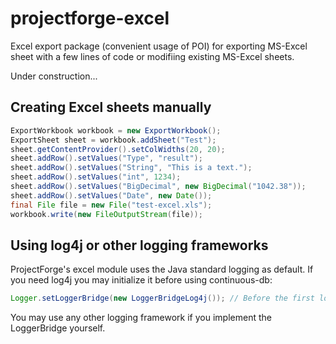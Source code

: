 projectforge-excel
==================

Excel export package (convenient usage of POI) for exporting MS-Excel sheet with a few lines of code or modifiing existing MS-Excel sheets.

Under construction...

## Creating Excel sheets manually
```java
ExportWorkbook workbook = new ExportWorkbook();
ExportSheet sheet = workbook.addSheet("Test");
sheet.getContentProvider().setColWidths(20, 20);
sheet.addRow().setValues("Type", "result");
sheet.addRow().setValues("String", "This is a text.");
sheet.addRow().setValues("int", 1234);
sheet.addRow().setValues("BigDecimal", new BigDecimal("1042.38"));
sheet.addRow().setValues("Date", new Date());
final File file = new File("test-excel.xls");
workbook.write(new FileOutputStream(file));
```

## Using log4j or other logging frameworks
ProjectForge's excel module uses the Java standard logging as default. If you need log4j
you may initialize it before using continuous-db:
```java
Logger.setLoggerBridge(new LoggerBridgeLog4j()); // Before the first log message
```
You may use any other logging framework if you implement the LoggerBridge yourself.
